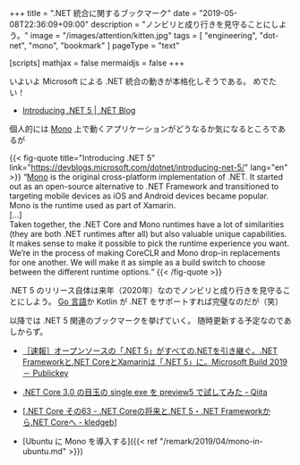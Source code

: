 +++
title = ".NET 統合に関するブックマーク"
date =  "2019-05-08T22:36:09+09:00"
description = "ノンビリと成り行きを見守ることにしよう。"
image = "/images/attention/kitten.jpg"
tags = [ "engineering", "dot-net", "mono", "bookmark" ]
pageType = "text"

[scripts]
  mathjax = false
  mermaidjs = false
+++

いよいよ Microsoft による .NET 統合の動きが本格化しそうである。
めでたい！

- [Introducing .NET 5 | .NET Blog](https://devblogs.microsoft.com/dotnet/introducing-net-5/)

個人的には [Mono] 上で動くアプリケーションがどうなるか気になるところであるが

{{< fig-quote title="Introducing .NET 5" link="https://devblogs.microsoft.com/dotnet/introducing-net-5/" lang="en" >}}
<q><a href="https://github.com/mono/mono">Mono</a> is the original cross-platform implementation of .NET. It started out as an open-source alternative to .NET Framework and transitioned to targeting mobile devices as iOS and Android devices became popular. Mono is the runtime used as part of Xamarin.<br>
[...]<br>
Taken together, the .NET Core and Mono runtimes have a lot of similarities (they are both .NET runtimes after all) but also valuable unique capabilities. It makes sense to make it possible to pick the runtime experience you want. We’re in the process of making CoreCLR and Mono drop-in replacements for one another. We will make it as simple as a build switch to choose between the different runtime options.</q>
{{< /fig-quote >}}

 .NET 5 のリリース自体は来年（2020年）なのでノンビリと成り行きを見守ることにしよう。
[Go 言語]か Kotlin が .NET をサポートすれば完璧なのだが（笑）

以降では .NET 5 関連のブックマークを挙げていく。
随時更新する予定なのであしからず。

- [［速報］オープンソースの「.NET 5」がすべての.NETを引き継ぐ。.NET Frameworkと.NET CoreとXamarinは「.NET 5」に。Microsoft Build 2019 － Publickey](https://www.publickey1.jp/blog/19/net_5netnet_frameworknet_corexamarinnet_5microsoft_build_2019.html)
- [.NET Core 3.0 の目玉の single exe を preview5 で試してみた - Qiita](https://qiita.com/c-yan/items/a581c165ca1b6a5536ca)
- [[.NET Core その63 - .NET Coreの将来と.NET 5・.NET Frameworkから.NET Coreへ - kledgeb](https://kledgeb.blogspot.com/2019/05/net-core-63-net-corenet-5net.html)]

- [Ubuntu に Mono を導入する]({{< ref "/remark/2019/04/mono-in-ubuntu.md" >}})

[Mono]: https://www.mono-project.com/
[Go 言語]: https://golang.org/ "The Go Programming Language"
